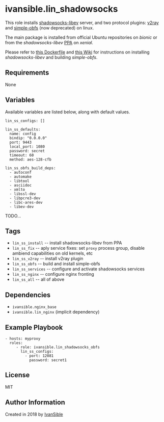 # ivansible.lin_shadowsocks

This role installs
[shadowsocks-libev](https://github.com/shadowsocks/shadowsocks-libev#install-from-repository)
server, and two protocol plugins: [v2ray](https://github.com/shadowsocks/v2ray-plugin])
and [simple-obfs](https://github.com/shadowsocks/simple-obfs#intro) (now deprecated)
on linux.

The main package is installed from official Ubuntu repositories on _bionic_ or from the
_shadowsocks-libev_ [PPA](https://launchpad.net/~max-c-lv/+archive/ubuntu/shadowsocks-libev) on _xenial_.

Please refer to [this Dockerfile](https://hub.docker.com/r/hongkongkiwi/shadowsocks-with-simple-obfs/)
and [this Wiki](https://github.com/fconn/ss2ch/wiki/%D0%9D%D0%B0%D1%81%D1%82%D1%80%D0%BE%D0%B9%D0%BA%D0%B0-%D1%81%D0%B5%D1%80%D0%B2%D0%B5%D1%80%D0%B0-%D0%BD%D0%B0-%D0%B1%D0%B0%D0%B7%D0%B5-Ubuntu-16.04)
for instructions on installing _shadowsocks-libev_ and building _simple-obfs_.


## Requirements

None


## Variables

Available variables are listed below, along with default values.

    lin_ss_configs: []

    lin_ss_defaults:
      name: config
      bindip: "0.0.0.0"
      port: 9443
      local_port: 1080
      password: secret
      timeout: 60
      method: aes-128-cfb

    lin_ss_obfs_build_deps:
      - autoconf
      - automake
      - libtool
      - asciidoc
      - xmlto
      - libssl-dev
      - libpcre3-dev
      - libc-ares-dev
      - libev-dev

TODO...


## Tags

- `lin_ss_install` -- install shadowsocks-libev from PPA
- `lin_ss_fix` -- aply service fixes: set `proxy` process group,
                  disable ambiend capabilities on old kernels, etc
- `lin_ss_v2ray` -- install v2ray plugin
- `lin_ss_obfs` -- build and install simple-obfs
- `lin_ss_services` -- configure and activate shadowsocks services
- `lin_ss_nginx` -- configure nginx fronting
- `lin_ss_all` -- all of above


## Dependencies

- `ivansible.nginx_base`
- `ivansible.lin_nginx`  (implicit dependency)


## Example Playbook

    - hosts: myproxy
      roles:
         - role: ivansible.lin_shadowsocks_obfs
           lin_ss_configs:
             - port: 12081
               password: secret1


## License

MIT

## Author Information

Created in 2018 by [IvanSible](https://github.com/ivansible)
